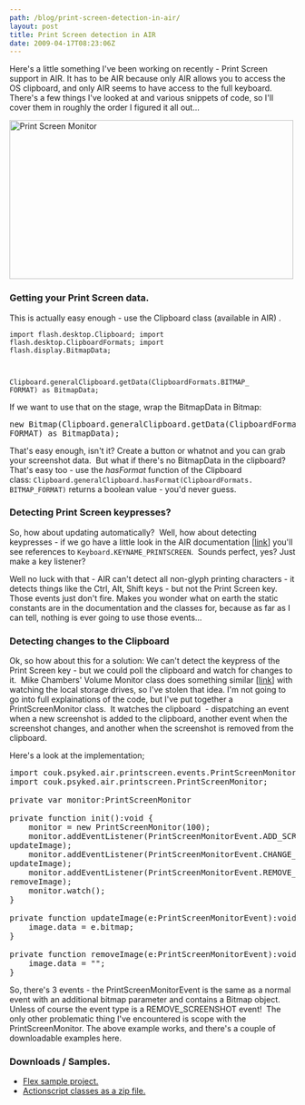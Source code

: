 ```yaml
---
path: /blog/print-screen-detection-in-air/
layout: post
title: Print Screen detection in AIR
date: 2009-04-17T08:23:06Z
---
```


Here's a little something I've been working on recently - Print Screen support in AIR. It has to be AIR because only AIR allows you to access the OS clipboard, and only AIR seems to have access to the full keyboard.  There's a few things I've looked at and various snippets of code, so I'll cover them in roughly the order I figured it all out...

<img class="alignnone size-full wp-image-867" title="Print Screen Monitor" src="http://uploads.psyked.co.uk/2009/04/printscreenmonitor.jpg" alt="Print Screen Monitor" width="500" height="280" />

<h3>Getting your Print Screen data.</h3>
This is actually easy enough - use the Clipboard class (available in AIR) .

<code>import flash.desktop.Clipboard;
import flash.desktop.ClipboardFormats;
import flash.display.BitmapData;</code>

<code> </code>

<code>Clipboard.generalClipboard.getData(ClipboardFormats.BITMAP_
FORMAT) as BitmapData;</code>

If we want to use that on the stage, wrap the BitmapData in Bitmap:
<pre>new Bitmap(Clipboard.generalClipboard.getData(ClipboardFormats.BITMAP_
FORMAT) as BitmapData);</pre>
That's easy enough, isn't it? Create a button or whatnot and you can grab your screenshot data.  But what if there's no BitmapData in the clipboard? That's easy too - use the <em>hasFormat</em> function of the Clipboard class: <code>Clipboard.generalClipboard.hasFormat(ClipboardFormats.
BITMAP_FORMAT)</code> returns a boolean value - you'd never guess.
<h3>Detecting Print Screen keypresses?</h3>
So, how about updating automatically?  Well, how about detecting keypresses - if we go have a little look in the AIR documentation [<a href="http://help.adobe.com/en_US/AS3LCR/Flash_10.0/flash/ui/Keyboard.html" target="_blank">link</a>] you'll see references to <code>Keyboard.KEYNAME_PRINTSCREEN</code>.  Sounds perfect, yes? Just make a key listener?

Well no luck with that - AIR can't detect all non-glyph printing characters - it detects things like the Ctrl, Alt, Shift keys - but not the Print Screen key. Those events just don't fire. Makes you wonder what on earth the static constants are in the documentation and the classes for, because as far as I can tell, nothing is ever going to use those events...
<h3>Detecting changes to the Clipboard</h3>
Ok, so how about this for a solution: We can't detect the keypress of the Print Screen key - but we could poll the clipboard and watch for changes to it.  Mike Chambers' Volume Monitor class does something similar [<a href="http://www.mikechambers.com/blog/2009/02/24/monitoring-system-volume-changes-with-adobe-air/" target="_blank">link</a>] with watching the local storage drives, so I've stolen that idea. I'm not going to go into full explainations of the code, but I've put together a PrintScreenMonitor class.  It watches the clipboard  - dispatching an event when a new screenshot is added to the clipboard, another event when the screenshot changes, and another when the screenshot is removed from the clipboard.

Here's a look at the implementation;
<pre>import couk.psyked.air.printscreen.events.PrintScreenMonitorEvent;
import couk.psyked.air.printscreen.PrintScreenMonitor;

private var monitor:PrintScreenMonitor

private function init():void {
	monitor = new PrintScreenMonitor(100);
	monitor.addEventListener(PrintScreenMonitorEvent.ADD_SCREENSHOT,
updateImage);
	monitor.addEventListener(PrintScreenMonitorEvent.CHANGE_SCREENSHOT,
updateImage);
	monitor.addEventListener(PrintScreenMonitorEvent.REMOVE_SCREENSHOT,
removeImage);
	monitor.watch();
}

private function updateImage(e:PrintScreenMonitorEvent):void {
	image.data = e.bitmap;
}

private function removeImage(e:PrintScreenMonitorEvent):void {
	image.data = "";
}</pre>
So, there's 3 events - the PrintScreenMonitorEvent is the same as a normal event with an additional bitmap parameter and contains a Bitmap object.
Unless of course the event type is a REMOVE_SCREENSHOT event!  The only other problematic thing I've encountered is scope with the PrintScreenMonitor.
The above example works, and there's a couple of downloadable examples here.
<h3>Downloads / Samples.</h3>
<ul>
	<li><a href="http://www.psyked.co.uk/wp-content/uploads/2009/04/print_screen_monitor1.zip" target="_blank">Flex sample project.</a></li>
	<li><a href="/wp-content/uploads/2009/04/AS3 Classes.zip" target="_blank">Actionscript classes as a zip file.</a></li>
</ul>